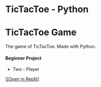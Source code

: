 # TicTacToe - Python

# TicTacToe Game
The game of TicTacToe. Made with Python.

<h4>Beginner Project</h4>
<ul>
  <li>Two - Player</li>
</ul>

[![Open in Replit]](https://replit.com/@Naveenchand/TicTacToe-Python)

<p align="left"> <a href="https://replit.com/@Naveenchand/TicTacToe-Python" target="blank"></a> </p>

